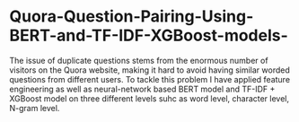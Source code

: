 # Quora-Question-Pairing-Using-BERT-and-TF-IDF-XGBoost-models-
The issue of duplicate questions stems from the enormous number of visitors on the Quora website, making it hard to avoid having similar worded questions from different users. To tackle this problem I have applied feature engineering as well as neural-network based BERT model and TF-IDF + XGBoost model on three different levels suhc as word level, character level, N-gram level. 
